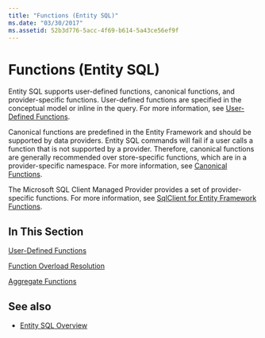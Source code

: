 ```yaml
---
title: "Functions (Entity SQL)"
ms.date: "03/30/2017"
ms.assetid: 52b3d776-5acc-4f69-b614-5a43ce56ef9f
---
```

# Functions (Entity SQL)
Entity SQL supports user-defined functions, canonical functions, and provider-specific functions. User-defined functions are specified in the conceptual model or inline in the query. For more information, see [User-Defined Functions](user-defined-functions-entity-sql.md).  
  
 Canonical functions are predefined in the Entity Framework and should be supported by data providers. Entity SQL commands will fail if a user calls a function that is not supported by a provider. Therefore, canonical functions are generally recommended over store-specific functions, which are in a provider-specific namespace. For more information, see [Canonical Functions](canonical-functions.md).  
  
 The Microsoft SQL Client Managed Provider provides a set of provider-specific functions. For more information, see [SqlClient for Entity Framework Functions](../sqlclient-for-ef-functions.md).  
  
## In This Section  
 [User-Defined Functions](user-defined-functions-entity-sql.md)  
  
 [Function Overload Resolution](function-overload-resolution-entity-sql.md)  
  
 [Aggregate Functions](../aggregate-functions-sqlclient-for-entity-framework.md)  
  
## See also

- [Entity SQL Overview](entity-sql-overview.md)
